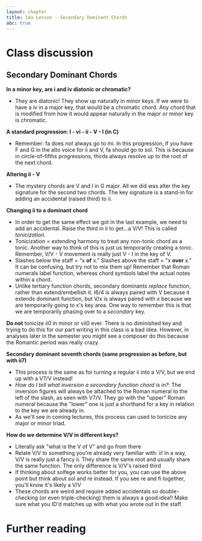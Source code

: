 ```yaml
---
layout: chapter
title: 14a Lesson - Secondary Dominant Chords
abc: true
---
```


# Class discussion
## Secondary Dominant Chords

**In a minor key, are i and iv diatonic or chromatic?**
- They are diatonic! They show up naturally in minor keys. If we were to have a iv in a major key, that would be a chromatic chord. Any chord that is modified from how it would appear naturally in the major or minor key is chromatic.

**A standard progression: I - vi - ii - V - I (in C)**
- Remember: fa does *not* always go to mi. In this progression, if you have F and G in the alto voice for ii and V, fa should go to sol. This is because in circle-of-fifths progressions, thirds always resolve up to the root of the next chord.

**Altering ii - V**
- The mystery chords are V and I in G major. All we did was alter the key signature for the second two chords. The key signature is a stand-in for adding an accidental (raised third) to ii.

**Changing ii to a dominant chord**
- In order to get the same effect we got in the last example, we need to add an accidental. Raise the third in ii to get...a V/V! This is called *tonicization*.
 - Tonicization = extending harmony to treat any non-tonic chord as a tonic. Another way to think of this is just us temporarily creating a tonic. Remember, V/V - V movement is really just V - I in the key of V.
- Slashes below the staff = "x **of** x." Slashes above the staff = "x **over** x." It can be confusing, but try not to mix them up! Remember that Roman numerals label function, whereas chord symbols label the actual notes within a chord.
- Unlike tertiary function chords, secondary dominants *replace* function, rather than extend/embellish it. I6/4 is always paired with V because it extends dominant function, but V/x is always paired with x because we are temporarily going to x's key area. One way to remember this is that we are temporarily phasing over to a *secondary* key.

**Do not** tonicize ii0 in minor or vii0 ever. There is no diminished key and trying to do this for our part writing in this class is a bad idea. However, in analyses later in the semester you might see a composer do this because the Romantic period was really crazy.

**Secondary dominant seventh chords (same progression as before, but with ii7)**
- This process is the same as for turning a regular ii into a V/V, but we end up with a V7/V instead!
 - *How do I tell what inversion a secondary function chord is in?*: The inversion figures will always be attached to the Roman numeral to the left of the slash, as seen with V7/V. They go with the "upper" Roman numeral because the "lower" one is just a shorthand for a key in relation to the key we are already in.
- As we'll see in coming lectures, this process can used to tonicize any major or minor triad.

**How do we determine V/V in different keys?**
- Literally ask "what is the V of V" and go from there
- Relate V/V to something you're already very familiar with: ii! In a way, V/V is really just a fancy ii. They share the same root and usually share the same function. The only difference is V/V's raised third
- If thinking about solfege works better for you, you can use the above point but think about sol and re instead. If you see re and fi together, you'll know it's likely a V/V
- These chords are weird and require added accidentals so double-checking (or even triple-checking) them is always a good idea!! Make sure what you ID'd matches up with what you wrote out in the staff.

# Further reading

